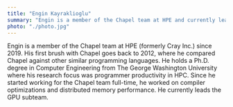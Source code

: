 ```yaml
---
title: "Engin Kayraklioglu"
summary: "Engin is a member of the Chapel team at HPE and currently leads the GPU subteam."
photo: "./photo.jpg"
---
```


Engin is a member of the Chapel team at HPE (formerly Cray Inc.) since
2019. His first brush with Chapel goes back to 2012, where he compared
Chapel against other similar programming languages. He holds a
Ph.D. degree in Computer Engineering from The George Washington
University where his research focus was programmer productivity in
HPC. Since he started working for the Chapel team full-time, he worked
on compiler optimizations and distributed memory performance. He
currently leads the GPU subteam.
